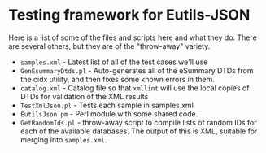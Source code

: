 # Testing framework for Eutils-JSON

Here is a list of some of the files and scripts here and what they do.
There are several others, but they are of the "throw-away" variety.

* `samples.xml` - Latest list of all of the test cases we'll use
* `GenEsummaryDtds.pl` - Auto-generates all of the eSummary DTDs from the cidx
  utility, and then fixes some known errors in them.
* `catalog.xml` - Catalog file so that `xmllint` will use the local copies of DTDs
  for validation of the XML results
* `TestXmlJson.pl` - Tests each sample in samples.xml
* `EutilsJson.pm` - Perl module with some shared code.
* `GetRandomIds.pl` - throw-away script to compile lists of random IDs for each
  of the available databases.  The output of this is XML, suitable for merging
  into `samples.xml`.
